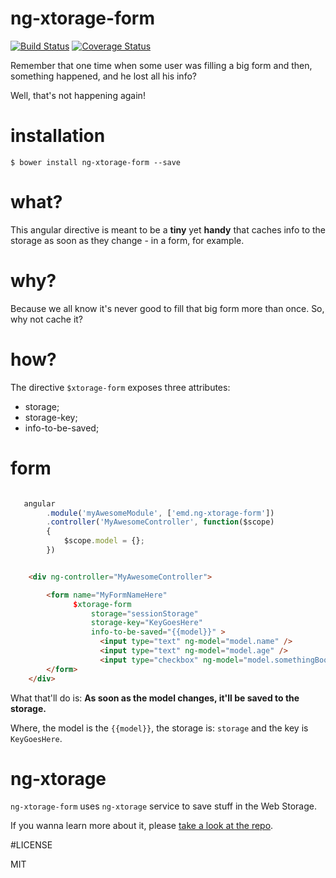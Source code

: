 # ng-xtorage-form

[![Build Status](https://travis-ci.org/ericmdantas/ng-xtorage-form.svg?branch=master)](https://travis-ci.org/ericmdantas/ng-xtorage)
[![Coverage Status](https://coveralls.io/repos/ericmdantas/ng-xtorage-form/badge.svg?branch=master)](https://coveralls.io/r/ericmdantas/ng-xtorage?branch=master)

Remember that one time when some user was filling a big form and then, something happened, and he lost all his info?

Well, that's not happening again!

# installation

```
$ bower install ng-xtorage-form --save
```


# what?

This angular directive is meant to be a **tiny** yet **handy** that caches info to the storage as soon as they change - in a form, for example.


# why?

Because we all know it's never good to fill that big form more than once. So, why not cache it?


# how?

The directive ```$xtorage-form``` exposes three attributes:


- storage;
- storage-key;
- info-to-be-saved;


# form

```javascript

   angular
        .module('myAwesomeModule', ['emd.ng-xtorage-form'])
        .controller('MyAwesomeController', function($scope)
        {
            $scope.model = {};
        })
```

```html

    <div ng-controller="MyAwesomeController">

        <form name="MyFormNameHere"
              $xtorage-form
                  storage="sessionStorage"
                  storage-key="KeyGoesHere"
                  info-to-be-saved="{{model}}" >
                    <input type="text" ng-model="model.name" />
                    <input type="text" ng-model="model.age" />
                    <input type="checkbox" ng-model="model.somethingBoolean" />
        </form>
    </div>
```


What that'll do is: **As soon as the model changes, it'll be saved to the storage.**

Where, the model is the ```{{model}}```, the storage is: ```storage``` and the key is ```KeyGoesHere```.

# ng-xtorage

```ng-xtorage-form``` uses ```ng-xtorage``` service to save stuff in the Web Storage.

If you wanna learn more about it, please [take a look at the repo](https://github.com/ericmdantas/ng-xtorage).

#LICENSE

MIT
